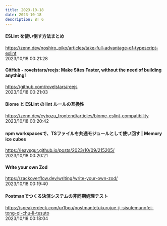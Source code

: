 ```yaml
---
title: 2023-10-18
date: 2023-10-18
description: B! 6
---
```


#### ESLint を使い倒す方法まとめ
https://zenn.dev/noshiro_piko/articles/take-full-advantage-of-typescript-eslint<br>
2023/10/18 00:21:28<br>


#### GitHub - rovelstars/reejs: Make Sites Faster, without the need of building anything!
https://github.com/rovelstars/reejs<br>
2023/10/18 00:21:03<br>


#### Biome と ESLint の lint ルールの互換性
https://zenn.dev/cybozu_frontend/articles/biome-eslint-compatibility<br>
2023/10/18 00:20:42<br>


#### npm workspacesで、TSファイルを共通モジュールとして使い回す | Memory ice cubes
https://leaysgur.github.io/posts/2023/10/09/215205/<br>
2023/10/18 00:20:21<br>


#### Write your own Zod
https://zackoverflow.dev/writing/write-your-own-zod/<br>
2023/10/18 00:19:40<br>


#### Postmanでつくる決済システムの非同期処理テスト
https://speakerdeck.com/ur1bou/postmantetukurujue-ji-sisutemunofei-tong-qi-chu-li-tesuto<br>
2023/10/18 00:18:04<br>


